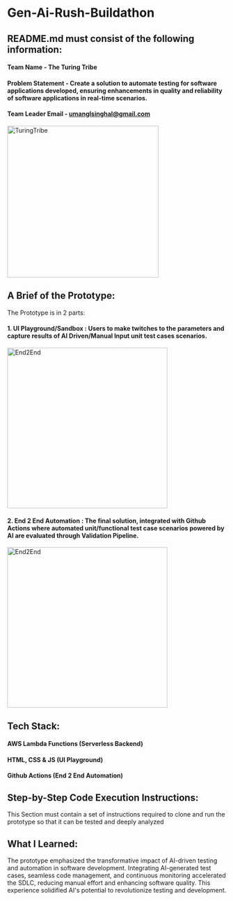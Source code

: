# Gen-Ai-Rush-Buildathon

## README.md must consist of the following information:

#### Team Name - The Turing Tribe
#### Problem Statement - Create a solution to automate testing for software applications developed, ensuring enhancements in quality and reliability of software applications in real-time scenarios.
#### Team Leader Email - umanglsinghal@gmail.com

<img width="348" alt="TuringTribe" src="https://github.com/Rajveermathur/gen-ai-rush-buildathon/assets/63655047/b631e9ab-fd4d-4cd0-889a-c71cbd01febe">
<br>

## A Brief of the Prototype: 
The Prototype is in 2 parts: 
#### 1. UI Playground/Sandbox : Users to make twitches to the parameters and capture results of AI Driven/Manual Input unit test cases scenarios.
<img width="368" alt="End2End" src="https://github.com/Rajveermathur/gen-ai-rush-buildathon/assets/63655047/c38673d8-e276-42b2-b22f-dde9503ff966">

#### 2. End 2 End Automation : The final solution, integrated with Github Actions where automated unit/functional test case scenarios powered by AI are evaluated through Validation Pipeline.
<img width="368" alt="End2End" src="https://github.com/Rajveermathur/gen-ai-rush-buildathon/assets/63655047/c4af8a4e-dfc9-42d0-aa14-fa4aa28cf801">

## Tech Stack: 
#### AWS Lambda Functions (Serverless Backend)
#### HTML, CSS & JS (UI Playground)
#### Github Actions (End 2 End Automation)   

## Step-by-Step Code Execution Instructions:
  This Section must contain a set of instructions required to clone and run the prototype so that it can be tested and deeply analyzed
  
## What I Learned:
The prototype emphasized the transformative impact of AI-driven testing and automation in software development. Integrating AI-generated test cases, seamless code management, and continuous monitoring accelerated the SDLC, reducing manual effort and enhancing software quality. This experience solidified AI's potential to revolutionize testing and development.
